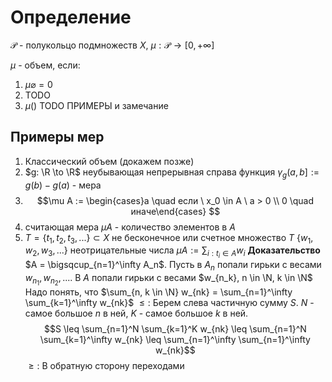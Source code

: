 # Определение
$\mathcal{P}$ - полукольцо подмножеств $X$, $\mu: \mathcal{P} \to [0, +\infty]$ 

$\mu$ - объем, если:
1. $\mu \varnothing = 0$
2.  TODO
3. $\mu()$
TODO ПРИМЕРЫ и замечание

## Примеры мер
1. Классический объем (докажем позже)
2. $g: \R \to \R$  неубывающая непрерывная справа функция
   $\gamma_g(a, b] := g(b) - g(a)$ - мера
3. $$\mu A := \begin{cases}a \quad если \ x_0 \in A \ a > 0 \\
0 \quad иначе\end{cases}
			$$
4. считающая мера $\mu A$ - количество элементов в $A$
5. $T = \{t_1, t_2, t_3, ...\} \subset X$ не бесконечное или счетное множество $T$
   $\{w_1, w_2, w_3, ...\}$ неотрицательные числа $\mu A := \sum_{i: t_i \in A} w_i$
   **Доказательство** $A = \bigsqcup_{n=1}^\infty A_n$. Пусть в $A_n$ попали гирьки с весами $w_{n_1}, w_{n_2}, ...$. В $A$ попали гирьки с весами $w_{n_k}, n \in \N, k \in \N$
   Надо понять, что $\sum_{n, k \in \N} w_{nk} = \sum_{n=1}^\infty \sum_{k=1}^\infty w_{nk}$
   $\leq:$ Берем слева частичную сумму $S$. $N$ - самое большое $n$ в ней, $K$ - самое большое $k$ в ней. $$S \leq \sum_{n=1}^N \sum_{k=1}^K w_{nk} \leq \sum_{n=1}^N \sum_{k=1}^\infty w_{nk} \leq \sum_{n=1}^\infty \sum_{n=1}^\infty w_{nk}$$
   $\geq:$ В обратную сторону переходами